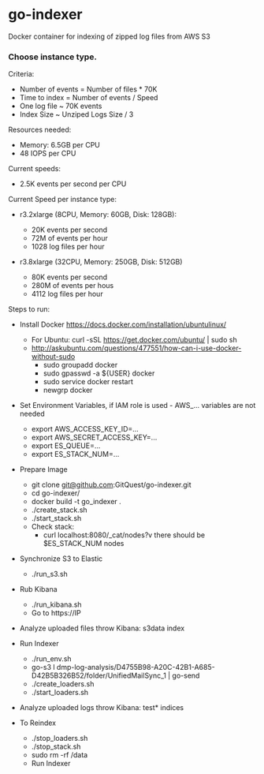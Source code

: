 # go-indexer
Docker container for indexing of zipped log files from AWS S3

### Choose instance type. 

Criteria:

* Number of events = Number of files * 70K
* Time to index = Number of events / Speed
* One log file ~ 70K events
* Index Size ~ Unziped Logs Size / 3

Resources needed:
- Memory: 6.5GB per CPU 
- 48 IOPS per CPU

Current speeds:

- 2.5K events per second per CPU

Current Speed per instance type:

- r3.2xlarge (8CPU, Memory: 60GB, Disk: 128GB): 
    - 20K events per second
    - 72M of events per hour
    - 1028 log files per hour

- r3.8xlarge (32CPU, Memory: 250GB, Disk: 512GB)
    - 80K events per second
    - 280M of events per hous
    - 4112 log files per hour

Steps to run:

- Install Docker https://docs.docker.com/installation/ubuntulinux/

    - For Ubuntu: curl -sSL https://get.docker.com/ubuntu/ | sudo sh 
    - http://askubuntu.com/questions/477551/how-can-i-use-docker-without-sudo
      - sudo groupadd docker
      - sudo gpasswd -a ${USER} docker
      - sudo service docker restart
      - newgrp docker

- Set Environment Variables, if IAM role is used - AWS_... variables are not needed

    - export AWS_ACCESS_KEY_ID=...
    - export AWS_SECRET_ACCESS_KEY=...
    - export ES_QUEUE=...
    - export ES_STACK_NUM=...
    
- Prepare Image

    - git clone git@github.com:GitQuest/go-indexer.git
    - cd go-indexer/
    - docker build -t go_indexer .
    - ./create_stack.sh 
    - ./start_stack.sh
    - Check stack:
      - curl localhost:8080/_cat/nodes?v there should be $ES_STACK_NUM nodes
    
- Synchronize S3 to Elastic
    
    - ./run_s3.sh
     
- Rub Kibana 

    - ./run_kibana.sh
    - Go to https://IP

- Analyze uploaded files throw Kibana: s3data index

- Run Indexer
    
    - ./run_env.sh
    - go-s3 l dmp-log-analysis/D4755B98-A20C-42B1-A685-D42B5B326B52/folder/UnifiedMailSync_1 | go-send
    - ./create_loaders.sh 
    - ./start_loaders.sh

- Analyze uploaded logs throw Kibana: test* indices

- To Reindex

    - ./stop_loaders.sh
    - ./stop_stack.sh
    - sudo rm -rf /data
    - Run Indexer
